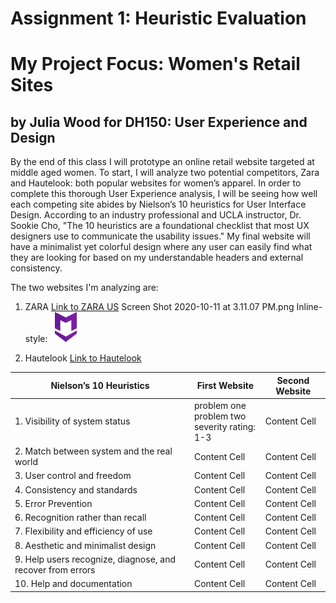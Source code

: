 # Assignment 1: Heuristic Evaluation
# My Project Focus: Women's Retail Sites 
## by Julia Wood for DH150: User Experience and Design

By the end of this class I will prototype an online retail website targeted at middle aged women. To start, I will analyze two potential competitors, Zara and Hautelook: both popular websites for women’s apparel. In order to complete this thorough User Experience analysis, I will be seeing how well each competing site abides by Nielson’s 10 heuristics for User Interface Design. According to an industry professional and UCLA instructor, Dr. Sookie Cho, "The 10 heuristics are a foundational checklist that most UX designers use to communicate the usability issues." My final website will have a minimalist yet colorful design where any user can easily find what they are looking for based on my understandable headers and external consistency. 

The two websites I'm analyzing are: 
1. ZARA [Link to ZARA US](https://www.zara.com/us/)
Screen Shot 2020-10-11 at 3.11.07 PM.png 
Inline-style: 
![alt text](https://github.com/adam-p/markdown-here/raw/master/src/common/images/icon48.png "ZARA home page")

2. Hautelook [Link to Hautelook](https://www.hautelook.com/)

| Nielson’s 10 Heuristics  | First Website | Second Website  | 
| ------------- | ------------- | ------------- |
| 1. Visibility of system status  | problem one <br/> problem two <br/> severity rating: 1-3 | Content Cell  | 
| 2. Match between system and the real world  | Content Cell  | Content Cell  | 
| 3. User control and freedom | Content Cell  | Content Cell  | 
| 4. Consistency and standards | Content Cell  | Content Cell  | 
| 5. Error Prevention  | Content Cell  | Content Cell  | 
| 6. Recognition rather than recall | Content Cell  | Content Cell  | 
| 7. Flexibility and efficiency of use  | Content Cell  | Content Cell  | 
| 8. Aesthetic and minimalist design | Content Cell  | Content Cell  | 
| 9. Help users recognize, diagnose, and recover from errors | Content Cell  | Content Cell  | 
| 10. Help and documentation | Content Cell  | Content Cell  | 
